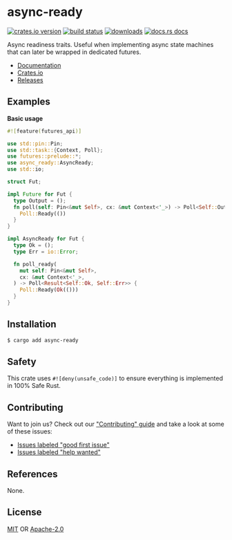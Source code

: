 # async-ready
[![crates.io version][1]][2] [![build status][3]][4]
[![downloads][5]][6] [![docs.rs docs][7]][8]

Async readiness traits. Useful when implementing async state machines
that can later be wrapped in dedicated futures.

- [Documentation][8]
- [Crates.io][2]
- [Releases][releases]

## Examples
__Basic usage__
```rust
#![feature(futures_api)]

use std::pin::Pin;
use std::task::{Context, Poll};
use futures::prelude::*;
use async_ready::AsyncReady;
use std::io;

struct Fut;

impl Future for Fut {
  type Output = ();
  fn poll(self: Pin<&mut Self>, cx: &mut Context<'_>) -> Poll<Self::Output> {
    Poll::Ready(())
  }
}

impl AsyncReady for Fut {
  type Ok = ();
  type Err = io::Error;

  fn poll_ready(
    mut self: Pin<&mut Self>,
    cx: &mut Context<'_>,
  ) -> Poll<Result<Self::Ok, Self::Err>> {
    Poll::Ready(Ok(()))
  }
}
```

## Installation
```sh
$ cargo add async-ready
```

## Safety
This crate uses ``#![deny(unsafe_code)]`` to ensure everything is implemented in
100% Safe Rust.

## Contributing
Want to join us? Check out our ["Contributing" guide][contributing] and take a
look at some of these issues:

- [Issues labeled "good first issue"][good-first-issue]
- [Issues labeled "help wanted"][help-wanted]

## References
None.

## License
[MIT](./LICENSE-MIT) OR [Apache-2.0](./LICENSE-APACHE)

[1]: https://img.shields.io/crates/v/async-ready.svg?style=flat-square
[2]: https://crates.io/crates/async-ready
[3]: https://img.shields.io/travis/rustasync/async-ready/master.svg?style=flat-square
[4]: https://travis-ci.org/rustasync/async-ready
[5]: https://img.shields.io/crates/d/async-ready.svg?style=flat-square
[6]: https://crates.io/crates/async-ready
[7]: https://img.shields.io/badge/docs-latest-blue.svg?style=flat-square
[8]: https://docs.rs/async-ready

[releases]: https://github.com/rustasync/async-ready/releases
[contributing]: https://github.com/rustasync/async-ready/blob/master.github/CONTRIBUTING.md
[good-first-issue]: https://github.com/rustasync/async-ready/labels/good%20first%20issue
[help-wanted]: https://github.com/rustasync/async-ready/labels/help%20wanted

